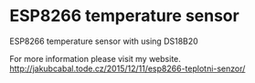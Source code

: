 # ESP8266 temperature sensor
ESP8266 temperature sensor with using DS18B20

For more information please visit my website.
http://jakubcabal.tode.cz/2015/12/11/esp8266-teplotni-senzor/